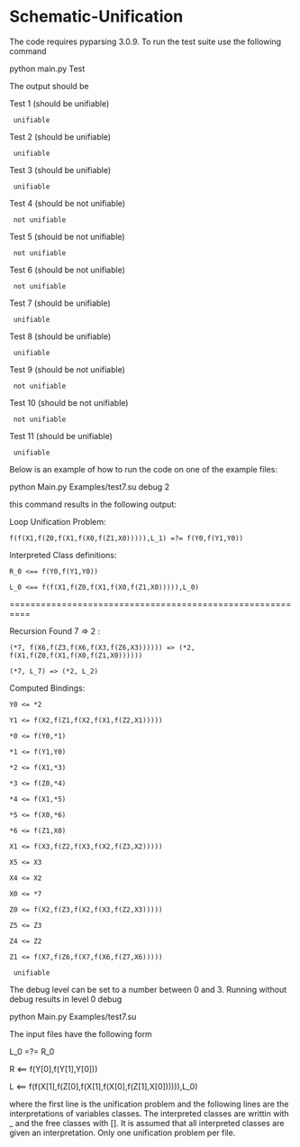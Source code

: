 # Schematic-Unification
The code requires pyparsing 3.0.9. To run the test suite use the following command

python main.py Test

The output should be 

Test 1 (should be unifiable)

	 unifiable
	 
Test 2 (should be unifiable)

	 unifiable
	 
Test 3 (should be unifiable)

	 unifiable
	 
Test 4 (should be not unifiable)

	 not unifiable
	 
Test 5 (should be not unifiable)

	 not unifiable
	 
Test 6 (should be not unifiable)

	 not unifiable
	 
Test 7 (should be unifiable)

	 unifiable
	 
Test 8 (should be unifiable)

	 unifiable
	 
Test 9 (should be not unifiable)

	 not unifiable
	 
Test 10 (should be not unifiable)

	 not unifiable
	 
Test 11 (should be unifiable)

	 unifiable

Below is an example of how to run the code on one of the example files: 

python Main.py Examples/test7.su debug 2

this command results in the following output:

Loop Unification Problem:

	f(f(X1,f(Z0,f(X1,f(X0,f(Z1,X0))))),L_1) =?= f(Y0,f(Y1,Y0))


Interpreted Class definitions:

	R_0 <== f(Y0,f(Y1,Y0))

	L_0 <== f(f(X1,f(Z0,f(X1,f(X0,f(Z1,X0))))),L_0)

==========================================================

Recursion Found 7 => 2 :

	(*7, f(X6,f(Z3,f(X6,f(X3,f(Z6,X3)))))) => (*2, f(X1,f(Z0,f(X1,f(X0,f(Z1,X0))))))

	(*7, L_7) => (*2, L_2)

Computed Bindings:

	Y0 <= *2
	
	Y1 <= f(X2,f(Z1,f(X2,f(X1,f(Z2,X1)))))
	
	*0 <= f(Y0,*1)
	
	*1 <= f(Y1,Y0)
	
	*2 <= f(X1,*3)
	
	*3 <= f(Z0,*4)
	
	*4 <= f(X1,*5)
	
	*5 <= f(X0,*6)
	
	*6 <= f(Z1,X0)
	
	X1 <= f(X3,f(Z2,f(X3,f(X2,f(Z3,X2)))))
	
	X5 <= X3
	
	X4 <= X2
	
	X0 <= *7
	
	Z0 <= f(X2,f(Z3,f(X2,f(X3,f(Z2,X3)))))
	
	Z5 <= Z3
	
	Z4 <= Z2
	
	Z1 <= f(X7,f(Z6,f(X7,f(X6,f(Z7,X6)))))

	 unifiable


The debug level can be set to a number between 0 and 3. Running without debug results in level 0 debug

python Main.py Examples/test7.su

The input files have the following form 

L_0 =?= R_0

R <== f(Y[0],f(Y[1],Y[0]))

L <== f(f(X[1],f(Z[0],f(X[1],f(X[0],f(Z[1],X[0]))))),L_0)

where the first line is the unification problem and the following lines are the 
interpretations of variables classes. The interpreted classes are writtin with _ and
the free classes with []. It is assumed that all interpreted classes are given an 
interpretation. Only one unification problem per file. 
